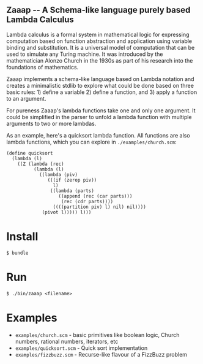 Zaaap -- A Schema-like language purely based Lambda Calculus
---

Lambda calculus is a formal system in mathematical logic for
expressing computation based on function abstraction and application
using variable binding and substitution. It is a universal model of
computation that can be used to simulate any Turing machine. It was
introduced by the mathematician Alonzo Church in the 1930s as part of
his research into the foundations of mathematics.

Zaaap implements a schema-like language based on Lambda notation and
creates a minimalistic stdlib to explore what could be done based on
three basic rules: 1) define a variable 2) define a function, and 3)
apply a function to an argument.

For pureness Zaaap's lambda functions take one and only one argument.
It could be simplified in the parser to unfold a lambda function with
multiple arguments to two or more lambdas.

As an example, here's a quicksort lambda function. All functions are
also lambda functions, which you can explore in `./examples/church.scm`:

```
(define quicksort
  (lambda (l)
    ((Z (lambda (rec)
          (lambda (l)
            ((lambda (piv)
               (((if (zerop piv))
                 l)
                ((lambda (parts)
                   ((append (rec (car parts)))
                    (rec (cdr parts))))
                 ((((partition piv) l) nil) nil))))
             (pivot l))))) l)))
```

Install
===

```
$ bundle
```

Run
===

```
$ ./bin/zaaap <filename>
```

Examples
===

- `examples/church.scm` - basic primitives like boolean logic, Church
  numbers, rational numbers, iterators, etc
- `examples/quicksort.scm` - Quick sort implementation
- `examples/fizzbuzz.scm` - Recurse-like flavour of a FizzBuzz problem
